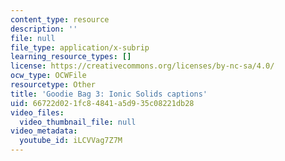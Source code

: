 ```yaml
---
content_type: resource
description: ''
file: null
file_type: application/x-subrip
learning_resource_types: []
license: https://creativecommons.org/licenses/by-nc-sa/4.0/
ocw_type: OCWFile
resourcetype: Other
title: 'Goodie Bag 3: Ionic Solids captions'
uid: 66722d02-1fc8-4841-a5d9-35c08221db28
video_files:
  video_thumbnail_file: null
video_metadata:
  youtube_id: iLCVVag7Z7M
---
```

